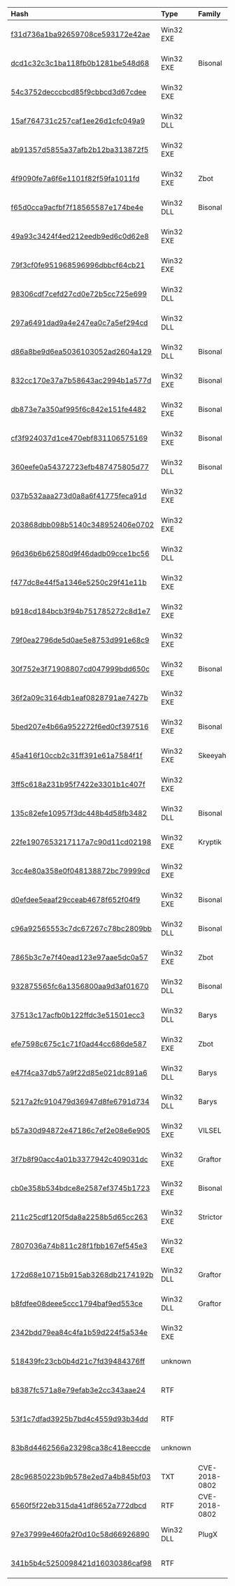 |Hash|Type|Family|First_Seen|Name|
|:--|:--|:--|:--|:--|
|[f31d736a1ba92659708ce593172e42ae](https://www.virustotal.com/gui/file/f31d736a1ba92659708ce593172e42ae)|Win32 EXE||2020-01-24 12:56:49|iusb3pge|
|[dcd1c32c3c1ba118fb0b1281be548d68](https://www.virustotal.com/gui/file/dcd1c32c3c1ba118fb0b1281be548d68)|Win32 EXE|Bisonal|2020-01-17 02:45:30|iusb3pge|
|[54c3752decccbcd85f9cbbcd3d67cdee](https://www.virustotal.com/gui/file/54c3752decccbcd85f9cbbcd3d67cdee)|Win32 EXE||2020-01-05 08:48:29|iusb3pge|
|[15af764731c257caf1ee26d1cfc049a9](https://www.virustotal.com/gui/file/15af764731c257caf1ee26d1cfc049a9)|Win32 DLL||2019-12-26 09:08:37|%APPDATA%\microsoft\word\startup\intel.wll|
|[ab91357d5855a37afb2b12ba313872f5](https://www.virustotal.com/gui/file/ab91357d5855a37afb2b12ba313872f5)|Win32 EXE||2019-10-07 03:35:39|IMissServMfc|
|[4f9090fe7a6f6e1101f82f59fa1011fd](https://www.virustotal.com/gui/file/4f9090fe7a6f6e1101f82f59fa1011fd)|Win32 EXE|Zbot|2019-10-07 03:33:18|f9302b7ecc32b891edeaf61353dc5e976832b7104ec0d36f1641f1f40cf6fe12.bin|
|[f65d0cca9acfbf7f18565587e174be4e](https://www.virustotal.com/gui/file/f65d0cca9acfbf7f18565587e174be4e)|Win32 DLL|Bisonal|2019-10-06 17:24:08|a4a5c60a392d236b76907f58597e83ba9c9d4cfc6a4502ef3e0e149b8710a0c6.bin|
|[49a93c3424f4ed212eedb9ed6c0d62e8](https://www.virustotal.com/gui/file/49a93c3424f4ed212eedb9ed6c0d62e8)|Win32 EXE||2019-10-06 12:57:06|6cc4707942f9323347c95066a43b30f874f1b1c783960cf8ed9ecf5914f85ba7.bin|
|[79f3cf0fe951968596996dbbcf64cb21](https://www.virustotal.com/gui/file/79f3cf0fe951968596996dbbcf64cb21)|Win32 EXE||2019-10-06 00:18:42|2c1e0facf563bb2054d9a883144ef9bad77ba75cdb46cc80843821c363c0a9dc.bin|
|[98306cdf7cefd27cd0e72b5cc725e699](https://www.virustotal.com/gui/file/98306cdf7cefd27cd0e72b5cc725e699)|Win32 DLL||2019-10-06 00:05:50|c5496dc3fa96b657ab4467c551877bbced56fd07c00c7ccb199c1794235bf710.bin|
|[297a6491dad9a4e247ea0c7a5ef294cd](https://www.virustotal.com/gui/file/297a6491dad9a4e247ea0c7a5ef294cd)|Win32 DLL||2019-10-06 00:03:31|d19b85891dd0f83808b70fbe68a56a64e828611dfe53d04a6c1c211f1352b5b5.bin|
|[d86a8be9d6ea5036103052ad2604a129](https://www.virustotal.com/gui/file/d86a8be9d6ea5036103052ad2604a129)|Win32 DLL|Bisonal|2019-10-05 16:24:56|bd1a9b148580dad430683639b747d1c49932db5d8f6eb2d90e2583af976810dc.bin|
|[832cc170e37a7b58643ac2994b1a577d](https://www.virustotal.com/gui/file/832cc170e37a7b58643ac2994b1a577d)|Win32 EXE|Bisonal|2019-06-18 03:43:26|IMissServMfc|
|[db873e7a350af995f6c842e151fe4482](https://www.virustotal.com/gui/file/db873e7a350af995f6c842e151fe4482)|Win32 EXE|Bisonal|2019-03-15 02:03:22|iusb3pge|
|[cf3f924037d1ce470ebf831106575169](https://www.virustotal.com/gui/file/cf3f924037d1ce470ebf831106575169)|Win32 EXE|Bisonal|2019-03-12 13:41:29| |
|[360eefe0a54372723efb487475805d77](https://www.virustotal.com/gui/file/360eefe0a54372723efb487475805d77)|Win32 DLL|Bisonal|2019-03-12 13:39:14|SvcHostDLL|
|[037b532aaa273d0a8a6f41775feca91d](https://www.virustotal.com/gui/file/037b532aaa273d0a8a6f41775feca91d)|Win32 EXE||2019-03-07 01:11:08|IMissServMfc|
|[203868dbb098b5140c348952406e0702](https://www.virustotal.com/gui/file/203868dbb098b5140c348952406e0702)|Win32 EXE||2019-02-07 05:40:52|iusb3pge|
|[96d36b6b62580d9f46dadb09cce1bc56](https://www.virustotal.com/gui/file/96d36b6b62580d9f46dadb09cce1bc56)|Win32 DLL||2019-01-29 09:09:52|%TEMP%\8.t|
|[f477dc8e44f5a1346e5250c29f41e11b](https://www.virustotal.com/gui/file/f477dc8e44f5a1346e5250c29f41e11b)|Win32 EXE||2018-11-15 07:58:20|iusb3pge|
|[b918cd184bcb3f94b751785272c8d1e7](https://www.virustotal.com/gui/file/b918cd184bcb3f94b751785272c8d1e7)|Win32 EXE||2018-10-13 02:31:49|IMissServMfc|
|[79f0ea2796de5d0ae5e8753d991e68c9](https://www.virustotal.com/gui/file/79f0ea2796de5d0ae5e8753d991e68c9)|Win32 EXE||2018-09-14 09:20:08|iusb3pge|
|[30f752e3f71908807cd047999bdd650c](https://www.virustotal.com/gui/file/30f752e3f71908807cd047999bdd650c)|Win32 EXE|Bisonal|2018-08-13 20:06:45|mism1|
|[36f2a09c3164db1eaf0828791ae7427b](https://www.virustotal.com/gui/file/36f2a09c3164db1eaf0828791ae7427b)|Win32 EXE||2018-07-25 12:21:48|iusb3pge|
|[5bed207e4b66a952272f6ed0cf397516](https://www.virustotal.com/gui/file/5bed207e4b66a952272f6ed0cf397516)|Win32 EXE|Bisonal|2018-06-20 10:31:18|mism1|
|[45a416f10ccb2c31ff391e61a7584f1f](https://www.virustotal.com/gui/file/45a416f10ccb2c31ff391e61a7584f1f)|Win32 EXE|Skeeyah|2018-06-13 00:58:14|IThinkServMfc|
|[3ff5c618a231b95f7422e3301b1c407f](https://www.virustotal.com/gui/file/3ff5c618a231b95f7422e3301b1c407f)|Win32 EXE||2018-05-08 14:21:10|mism1|
|[135c82efe10957f3dc448b4d58fb3482](https://www.virustotal.com/gui/file/135c82efe10957f3dc448b4d58fb3482)|Win32 DLL|Bisonal|2018-04-28 06:15:02|92be1bc11d7403a5e9ad029ef48de36bcff9c6a069eb44b88b12f1efc773c504.bin|
|[22fe1907653217117a7c90d11cd02198](https://www.virustotal.com/gui/file/22fe1907653217117a7c90d11cd02198)|Win32 EXE|Kryptik|2018-04-28 06:08:48|Комплексный проект по созданию жилищно-строительных кооперативов для работников оборонки.exe|
|[3cc4e80a358e0f048138872bc79999cd](https://www.virustotal.com/gui/file/3cc4e80a358e0f048138872bc79999cd)|Win32 EXE||2014-09-22 10:51:33|IThinkServMfc|
|[d0efdee5eaaf29cceab4678f652f04f9](https://www.virustotal.com/gui/file/d0efdee5eaaf29cceab4678f652f04f9)|Win32 EXE|Bisonal|2014-09-12 07:31:54|IMissServMfc|
|[c96a92565553c7dc67267c78bc2809bb](https://www.virustotal.com/gui/file/c96a92565553c7dc67267c78bc2809bb)|Win32 DLL|Bisonal|2013-12-21 15:49:46|vti-rescan|
|[7865b3c7e7f40ead123e97aae5dc0a57](https://www.virustotal.com/gui/file/7865b3c7e7f40ead123e97aae5dc0a57)|Win32 EXE|Zbot|2013-10-31 13:10:00|vti-rescan|
|[932875565fc6a1356800aa9d3af01670](https://www.virustotal.com/gui/file/932875565fc6a1356800aa9d3af01670)|Win32 DLL|Bisonal|2013-10-24 05:29:15|WINSOCK|
|[37513c17acfb0b122ffdc3e51501ecc3](https://www.virustotal.com/gui/file/37513c17acfb0b122ffdc3e51501ecc3)|Win32 DLL|Barys|2013-08-11 06:30:29|WINSOCK|
|[efe7598c675c1c71f0ad44cc686de587](https://www.virustotal.com/gui/file/efe7598c675c1c71f0ad44cc686de587)|Win32 EXE|Zbot|2013-07-29 10:04:29|vti-rescan|
|[e47f4ca37db57a9f22d85e021dc891a6](https://www.virustotal.com/gui/file/e47f4ca37db57a9f22d85e021dc891a6)|Win32 DLL|Barys|2013-02-09 11:36:35|WINSOCK|
|[5217a2fc910479d36947d8fe6791d734](https://www.virustotal.com/gui/file/5217a2fc910479d36947d8fe6791d734)|Win32 DLL|Barys|2013-02-08 17:36:53|WINSOCK|
|[b57a30d94872e47186c7ef2e08e6e905](https://www.virustotal.com/gui/file/b57a30d94872e47186c7ef2e08e6e905)|Win32 EXE|VILSEL|2013-02-05 05:00:31|f3a30e5f8bfd0f936597bcef7cb43df11ec566467001dff9365771900e90acb1.bin|
|[3f7b8f90acc4a01b3377942c409031dc](https://www.virustotal.com/gui/file/3f7b8f90acc4a01b3377942c409031dc)|Win32 EXE|Graftor|2013-02-05 04:56:59|vti-rescan|
|[cb0e358b534bdce8e2587ef3745b1723](https://www.virustotal.com/gui/file/cb0e358b534bdce8e2587ef3745b1723)|Win32 EXE|Bisonal|2013-01-26 18:42:44|vti-rescan|
|[211c25cdf120f5da8a2258b5d65cc263](https://www.virustotal.com/gui/file/211c25cdf120f5da8a2258b5d65cc263)|Win32 EXE|Strictor|2013-01-23 19:20:00|vti-rescan|
|[7807036a74b811c28f1fbb167ef545e3](https://www.virustotal.com/gui/file/7807036a74b811c28f1fbb167ef545e3)|Win32 EXE||2012-07-30 02:51:34|004303399|
|[172d68e10715b915ab3268db2174192b](https://www.virustotal.com/gui/file/172d68e10715b915ab3268db2174192b)|Win32 DLL|Graftor|2012-03-05 06:10:38|SvcHostDLL|
|[b8fdfee08deee5ccc1794baf9ed553ce](https://www.virustotal.com/gui/file/b8fdfee08deee5ccc1794baf9ed553ce)|Win32 DLL|Graftor|2011-10-05 05:06:38|SvcHostDLL|
|[2342bdd79ea84c4fa1b59d224f5a534e](https://www.virustotal.com/gui/file/2342bdd79ea84c4fa1b59d224f5a534e)|Win32 EXE||2022-07-15 14:03:43| |
|[518439fc23cb0b4d21c7fd39484376ff](https://www.virustotal.com/gui/file/518439fc23cb0b4d21c7fd39484376ff)|unknown||2022-06-29 01:18:04|%TEMP%\dcnx18pwh.wmf|
|[b8387fc571a8e79efab3e2cc343aae24](https://www.virustotal.com/gui/file/b8387fc571a8e79efab3e2cc343aae24)|RTF||2022-06-21 17:03:41|О_формировании_проекта_ПНС_2022_файл_отображен.doc|
|[53f1c7dfad3925b7bd4c4559d93b34dd](https://www.virustotal.com/gui/file/53f1c7dfad3925b7bd4c4559d93b34dd)|RTF||2022-06-17 15:07:02|Анкетирование Агентства по делам государственной службы.rtf|
|[83b8d4462566a23298ca38c418eeccde](https://www.virustotal.com/gui/file/83b8d4462566a23298ca38c418eeccde)|unknown||2022-06-17 12:06:09|%TEMP%\dcnx18pwh.wmf|
|[28c96850223b9b578e2ed7a4b845bf03](https://www.virustotal.com/gui/file/28c96850223b9b578e2ed7a4b845bf03)|TXT|CVE-2018-0802|2022-05-16 11:30:20|1652326785-12b9de6170f5440001-IBffTn.eml|
|[6560f5f22eb315da41df8652a772dbcd](https://www.virustotal.com/gui/file/6560f5f22eb315da41df8652a772dbcd)|RTF|CVE-2018-0802|2022-05-12 11:19:33|Please help to Check.doc|
|[97e37999e460fa2f0d10c58d66926890](https://www.virustotal.com/gui/file/97e37999e460fa2f0d10c58d66926890)|Win32 DLL|PlugX|2021-12-18 16:16:11|%ALLUSERSPROFILE%\cannon\lbtserv.dll|
|[341b5b4c5250098421d16030386caf98](https://www.virustotal.com/gui/file/341b5b4c5250098421d16030386caf98)|RTF||2022-05-17 13:53:29|zbetcheckin_tracker_Application-form-Sixmonth-workshop-2022V1.doc|
